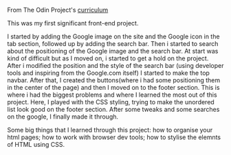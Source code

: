 From The Odin Project's [curriculum](http://www.theodinproject.com/courses/web-development-101/lessons/html-css)

This was my first significant front-end project.

I started by adding the Google image on the site and the Google icon in the tab section, followed up by adding the search bar.
Then i started to search about the positioning of the Google image and the search bar.
At start was kind of difficult but as I moved on, i started to get a hold on the project.
After i modified the position and the style of the search bar (using developer tools and inspiring from the Google.com itself) I started to make the top navbar.
After that, I created the buttons(where i had some positioning them in the center of the page) and then I moved on to the footer section.
This is where i had the biggest problems and where I learned the most out of this project. Here, I played with the CSS styling, trying to make the unordered list look good on the footer section. After some tweaks and some searches on the google, I finally made it through.

Some big things that I learned through this project: how to organise your html pages; how to work with browser dev tools; how to stylise the elemnts of HTML using CSS.
